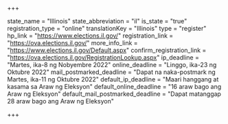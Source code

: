 +++

state_name = "Illinois"
state_abbreviation = "il"
is_state = "true"
registration_type = "online"
translationKey = "Illinois"
type = "register"
hp_link = "https://www.elections.il.gov/"
registration_link = "https://ova.elections.il.gov/"
more_info_link = "https://www.elections.il.gov/Default.aspx"
confirm_registration_link = "https://ova.elections.il.gov/RegistrationLookup.aspx"
ip_deadline = "Martes, ika-8 ng Nobyembre 2022"
online_deadline = "Linggo, ika-23 ng Oktubre 2022"
mail_postmarked_deadline = "Dapat na naka-postmark ng Martes, ika-11 ng Oktubre 2022"
default_ip_deadline = "Maari hanggang at kasama sa  Araw ng Eleksyon"
default_online_deadline = "16 araw bago ang Araw ng Eleksyon"
default_mail_postmarked_deadline = "Dapat matanggap 28 araw bago ang Araw ng Eleksyon"

+++